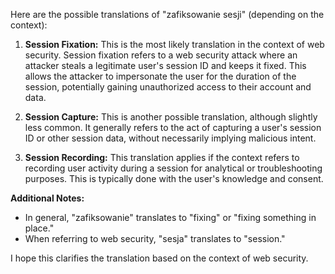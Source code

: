 Here are the possible translations of "zafiksowanie sesji" (depending on the context):

1. **Session Fixation:** This is the most likely translation in the context of web security. Session fixation refers to a web security attack where an attacker steals a legitimate user's session ID and keeps it fixed. This allows the attacker to impersonate the user for the duration of the session, potentially gaining unauthorized access to their account and data.

2. **Session Capture:** This is another possible translation, although slightly less common. It generally refers to the act of capturing a user's session ID or other session data, without necessarily implying malicious intent.

3. **Session Recording:** This translation applies if the context refers to recording user activity during a session for analytical or troubleshooting purposes. This is typically done with the user's knowledge and consent.

**Additional Notes:**

* In general, "zafiksowanie" translates to "fixing" or "fixing something in place." 
* When referring to web security, "sesja" translates to "session."

I hope this clarifies the translation based on the context of web security. 
